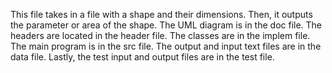 This file takes in a file with a shape and their dimensions. Then, it outputs the parameter or area of the shape.
The UML diagram is in the doc file.
The headers are located in the header file.
The classes are in the implem file.
The main program is in the src file.
The output and input text files are in the data file.
Lastly, the test input and output files are in the test file.
